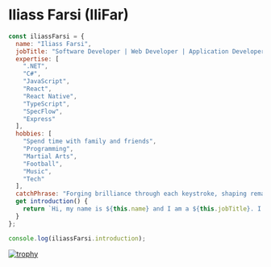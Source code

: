 # Iliass Farsi (IliFar)

```javascript
const iliassFarsi = {
  name: "Iliass Farsi",
  jobTitle: "Software Developer | Web Developer | Application Developer | System Developer",
  expertise: [
    ".NET",
    "C#",
    "JavaScript",
    "React",
    "React Native",
    "TypeScript",
    "SpecFlow",
    "Express"
  ],
  hobbies: [
    "Spend time with family and friends",
    "Programming",
    "Martial Arts",
    "Football",
    "Music",
    "Tech"
  ],
  catchPhrase: "Forging brilliance through each keystroke, shaping remarkable software with every line of code!",
  get introduction() {
    return `Hi, my name is ${this.name} and I am a ${this.jobTitle}. I have expertise in technologies like ${this.expertise.join(", ")}. When I'm not coding, you can find me ${this.hobbies.map(hobby => `enjoying ${hobby}`).join(", ")}. ${this.catchPhrase}`;
  }
};

console.log(iliassFarsi.introduction);
```

[![trophy](https://github-profile-trophy.vercel.app/?ilifar)](https://github.com/ryo-ma/github-profile-trophy)
